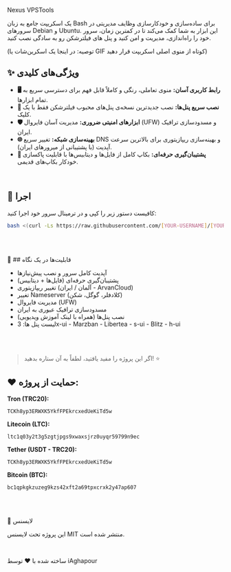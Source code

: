 Nexus VPSTools

یک اسکریپت جامع به زبان Bash برای ساده‌سازی و خودکارسازی وظایف مدیریتی در سرورهای Debian و Ubuntu. این ابزار به شما کمک می‌کند تا در کمترین زمان، سرور خود را راه‌اندازی، مدیریت و امن کنید و پنل های فیلترشکن رو به سادگی نصب کنید.

(توصیه: در اینجا یک اسکرین‌شات یا GIF کوتاه از منوی اصلی اسکریپت قرار دهید)

## ✨ ویژگی‌های کلیدی
- **🖥️ رابط کاربری آسان:** منوی تعاملی، رنگی و کاملاً قابل فهم برای دسترسی سریع به تمام ابزارها.
- **🚀 نصب سریع پنل‌ها:** نصب جدیدترین نسخه‌ی پنل‌های محبوب فیلترشکن فقط با یک کلیک.
- **🛡️ ابزارهای امنیتی ضروری:** مدیریت آسان فایروال (UFW) و مسدودسازی ترافیک ایران.
- **🌐 بهینه‌سازی شبکه:** تغییر سریع DNS و بهینه‌سازی ریپازیتوری برای بالاترین سرعت آپدیت (با پشتیبانی از میرورهای ایران).
- **💾 پشتیبان‌گیری حرفه‌ای:** بکاپ کامل از فایل‌ها و دیتابیس‌ها با قابلیت پاکسازی خودکار بکاپ‌های قدیمی.

<br>

## 🚀 اجرا
کافیست دستور زیر را کپی و در ترمینال سرور خود اجرا کنید:

```bash
bash <(curl -Ls https://raw.githubusercontent.com/[YOUR-USERNAME]/[YOUR-REPO-NAME]/main/nexus.sh)
```

<br>
<br>

📂 ## قابلیت‌ها در یک نگاه
- آپدیت کامل سرور و نصب پیش‌نیازها
- پشتیبان‌گیری حرفه‌ای (فایل‌ها + دیتابیس)
- تغییر ریپازیتوری (آلمان / ایران - ArvanCloud)
- تغییر Nameserver (کلادفلر، گوگل، شکن)
- مدیریت فایروال (UFW)
- مسدودسازی ترافیک عبوری به ایران
- نصب پنل‌ها (همراه با لینک آموزش ویدیویی)
- لیست پنل ها: 3x-ui - Marzban - Libertea - s-ui - Blitz - h-ui


<br>
<br>


> اگر این پروژه را مفید یافتید، لطفاً به آن ستاره بدهید\! ⭐

## ❤️ حمایت از پروژه:


**Tron (TRC20):**

```
TCKh8yp3ERWXK5YkfFPEkrcxedUeKiTd5w
```

**Litecoin (LTC):**

```
ltc1q03y2t3g5zgtjpgs9xwaxsjrz0uyqr59799n9ec
```

**Tether (USDT - TRC20):**

```
TCKh8yp3ERWXK5YkfFPEkrcxedUeKiTd5w
```

**Bitcoin (BTC):**

```
bc1qpkgkzuzeg9kzs42xft2a69tpxcrxk2y47ap607
```

<br>
<br>


📜 لایسنس

این پروژه تحت لایسنس MIT منتشر شده است.

<br>


ساخته شده با ❤️ توسط iAghapour
